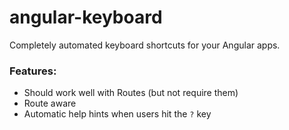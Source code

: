 angular-keyboard
================

Completely automated keyboard shortcuts for your Angular apps.

### Features:
- Should work well with Routes (but not require them)
- Route aware
- Automatic help hints when users hit the `?` key

